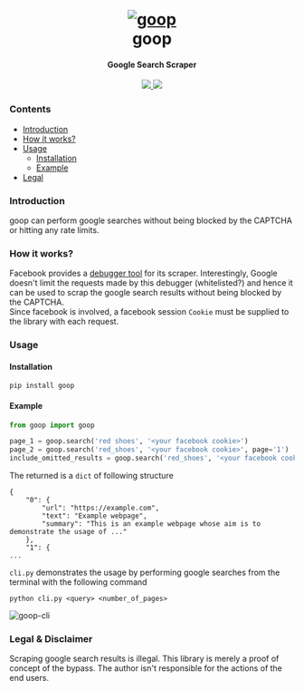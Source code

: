 <h1 align="center">
  <br>
  <a href="https://github.com/s0md3v/goop"><img src="https://i.ibb.co/LrCjHVT/googly-logo.png" alt="goop"></a>
  <br>
  goop
  <br>
</h1>

<h4 align="center">Google Search Scraper</h4>

<p align="center">
  <a href="https://github.com/s0md3v/goop/releases">
    <img src="https://img.shields.io/github/release/s0md3v/goop.svg">
  </a>
  <a href="https://github.com/s0md3v/goop/issues?q=is%3Aissue+is%3Aclosed">
      <img src="https://img.shields.io/github/issues-closed-raw/s0md3v/goop.svg">
  </a>
</p>

### Contents

- [Introduction](#introduction)
- [How it works?](#how-it-works)
- [Usage](#usage)
    - [Installation](#installation)
    - [Example](#example)
- [Legal](#legal--disclaimer)

### Introduction
goop can perform google searches without being blocked by the CAPTCHA or hitting any rate limits.

### How it works?
Facebook provides a [debugger tool](https://developers.facebook.com/tools/debug/echo/?q=https://example.com) for its scraper.
Interestingly, Google doesn't limit the requests made by this debugger (whitelisted?) and hence it can be used to scrap the google search results without being blocked by the CAPTCHA.\
Since facebook is involved, a facebook session `Cookie` must be supplied to the library with each request.
### Usage
#### Installation
```
pip install goop
```
#### Example
```python
from goop import goop

page_1 = goop.search('red shoes', '<your facebook cookie>')
page_2 = goop.search('red_shoes', '<your facebook cookie>', page='1')
include_omitted_results = goop.search('red_shoes', '<your facebook cookie>', page='8', full=True)
```
The returned is a `dict` of following structure

```
{
    "0": {
        "url": "https://example.com",
        "text": "Example webpage",
        "summary": "This is an example webpage whose aim is to demonstrate the usage of ..."
    },
    "1": {
...
```

`cli.py` demonstrates the usage by performing google searches from the terminal with the following command
```
python cli.py <query> <number_of_pages>
```

![goop-cli](https://i.ibb.co/30Vsk87/Screenshot-2019-08-02-22-42-53.png)

### Legal & Disclaimer
Scraping google search results is illegal. This library is merely a proof of concept of the bypass. The author isn't responsible for the actions of the end users.
